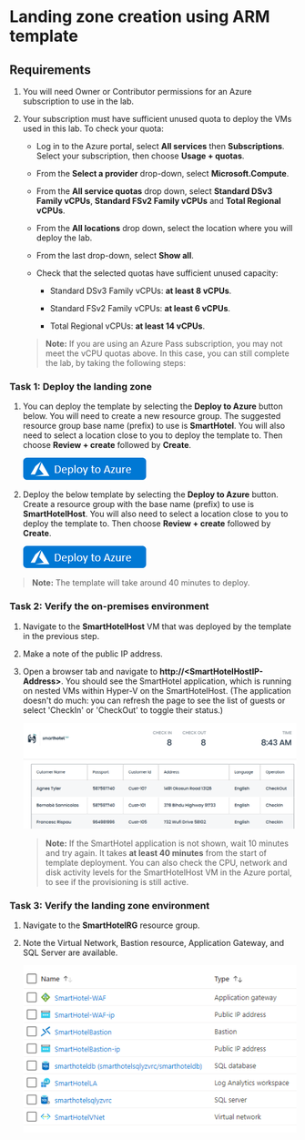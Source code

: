 # Landing zone creation using ARM template

## Requirements

1. You will need Owner or Contributor permissions for an Azure subscription to use in the lab.

2. Your subscription must have sufficient unused quota to deploy the VMs used in this lab. To check your quota:

    - Log in to the Azure portal, select **All services** then **Subscriptions**. Select your subscription, then choose **Usage + quotas**.
  
    - From the **Select a provider** drop-down, select **Microsoft.Compute**.
  
    - From the **All service quotas** drop down, select **Standard DSv3 Family vCPUs**, **Standard FSv2 Family vCPUs** and **Total Regional vCPUs**.
  
    - From the **All locations** drop down, select the location where you will deploy the lab.
  
    - From the last drop-down, select **Show all**.
  
    - Check that the selected quotas have sufficient unused capacity:
  
        - Standard DSv3 Family vCPUs: **at least 8 vCPUs**.
  
        - Standard FSv2 Family vCPUs: **at least 6 vCPUs**.

        - Total Regional vCPUs: **at least 14 vCPUs**.

    > **Note:** If you are using an Azure Pass subscription, you may not meet the vCPU quotas above. In this case, you can still complete the lab, by taking the following steps:


### Task 1: Deploy the landing zone

1. You can deploy the template by selecting the **Deploy to Azure** button below. You will need to create a new resource group. The suggested resource group base name (prefix) to use is **SmartHotel**. You will also need to select a location close to you to deploy the template to. Then choose **Review + create** followed by **Create**. 

     <a href="https://experienceazure.blob.core.windows.net/templates/mcw-line-of-business-application-migration/lob-lz-deploy.json" target="_blank">![Button to deploy the SmartHotelHost template to Azure.](Images/deploy-to-azure.png "Deploy the SmartHotelHost template to Azure")</a>
  
2.  Deploy the below template by selecting the **Deploy to Azure** button. Create a resource group with the base name (prefix) to use is **SmartHotelHost**. You will also need to select a location close to you to deploy the template to. Then choose **Review + create** followed by **Create**. 

     <a href="https://experienceazure.blob.core.windows.net/templates/mcw-line-of-business-application-migration/deploy-01-snapshot.json" target="_blank">![Button to deploy the SmartHotelHost template to Azure.](Images/deploy-to-azure.png "Deploy the SmartHotelHost template to Azure")</a>

   
   > **Note:** The template will take around 40 minutes to deploy. 


### Task 2: Verify the on-premises environment

1. Navigate to the **SmartHotelHost** VM that was deployed by the template in the previous step.

2. Make a note of the public IP address.

3. Open a browser tab and navigate to **http://\<SmartHotelHostIP-Address\>**. You should see the SmartHotel application, which is running on nested VMs within Hyper-V on the SmartHotelHost. (The application doesn't do much: you can refresh the page to see the list of guests or select 'CheckIn' or 'CheckOut' to toggle their status.)

    ![Browser screenshot showing the SmartHotel application.](Images/smarthotel.png "SmartHotel applicaion")

    
    > **Note:** If the SmartHotel application is not shown, wait 10 minutes and try again. It takes **at least 40 minutes** from the start of template deployment. You can also check the CPU, network and disk activity levels for the SmartHotelHost VM in the Azure portal, to see if the provisioning is still active.
    

### Task 3: Verify the landing zone environment

1. Navigate to the **SmartHotelRG** resource group.
 
2. Note the Virtual Network, Bastion resource, Application Gateway, and SQL Server are available.

    ![Listing of expected resources from the landing zone deployment.](Images/landingzone.png "Landing zone screenshot") 
    
